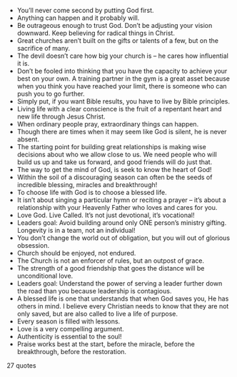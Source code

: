  - You’ll never come second by putting God first.
 - Anything can happen and it probably will.
 - Be outrageous enough to trust God. Don’t be adjusting your vision downward. Keep believing for radical things in Christ.
 - Great churches aren’t built on the gifts or talents of a few, but on the sacrifice of many.
 - The devil doesn’t care how big your church is – he cares how influential it is.
 - Don’t be fooled into thinking that you have the capacity to achieve your best on your own. A training partner in the gym is a great asset because when you think you have reached your limit, there is someone who can push you to go further.
 - Simply put, if you want Bible results, you have to live by Bible principles.
 - Living life with a clear conscience is the fruit of a repentant heart and new life through Jesus Christ.
 - When ordinary people pray, extraordinary things can happen.
 - Though there are times when it may seem like God is silent, he is never absent.
 - The starting point for building great relationships is making wise decisions about who we allow close to us. We need people who will build us up and take us forward, and good friends will do just that.
 - The way to get the mind of God, is seek to know the heart of God!
 - Within the soil of a discouraging season can often be the seeds of incredible blessing, miracles and breakthrough!
 - To choose life with God is to choose a blessed life.
 - It isn’t about singing a particular hymn or reciting a prayer – it’s about a relationship with your Heavenly Father who loves and cares for you.
 - Love God. Live Called. It’s not just devotional, it’s vocational!
 - Leaders goal: Avoid building around only ONE person’s ministry gifting. Longevity is in a team, not an individual!
 - You don’t change the world out of obligation, but you will out of glorious obsession.
 - Church should be enjoyed, not endured.
 - The Church is not an enforcer of rules, but an outpost of grace.
 - The strength of a good friendship that goes the distance will be unconditional love.
 - Leaders goal: Understand the power of serving a leader further down the road than you because leadership is contagious.
 - A blessed life is one that understands that when God saves you, He has others in mind. I believe every Christian needs to know that they are not only saved, but are also called to live a life of purpose.
 - Every season is filled with lessons.
 - Love is a very compelling argument.
 - Authenticity is essential to the soul!
 - Praise works best at the start, before the miracle, before the breakthrough, before the restoration.

27 quotes